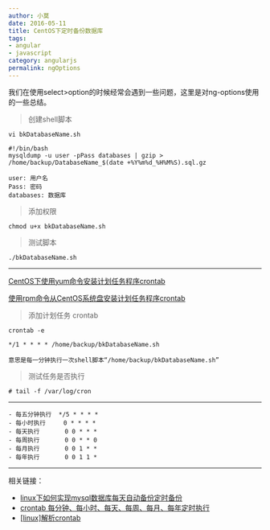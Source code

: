 ```yaml
---
author: 小莫
date: 2016-05-11
title: CentOS下定时备份数据库
tags:
- angular
- javascript
category: angularjs
permalink: ngOptions
---
```

我们在使用select>option的时候经常会遇到一些问题，这里是对ng-options使用的一些总结。
<!--more-->

> 创建shell脚本

```
vi bkDatabaseName.sh

#!/bin/bash
mysqldump -u user -pPass databases | gzip > /home/backup/DatabaseName_$(date +%Y%m%d_%H%M%S).sql.gz

user: 用户名
Pass: 密码
databases: 数据库
```

> 添加权限

```
chmod u+x bkDatabaseName.sh
```

> 测试脚本

```
./bkDatabaseName.sh
```

---

[CentOS下使用yum命令安装计划任务程序crontab](http://blog.csdn.net/testcs_dn/article/details/48780971)

[使用rpm命令从CentOS系统盘安装计划任务程序crontab](http://blog.csdn.net/testcs_dn/article/details/48781553)

> 添加计划任务 crontab

```
crontab -e

*/1 * * * * /home/backup/bkDatabaseName.sh

意思是每一分钟执行一次shell脚本“/home/backup/bkDatabaseName.sh”

```

> 测试任务是否执行

```
# tail -f /var/log/cron
```

---

```
- 每五分钟执行  */5 * * * *
- 每小时执行     0 * * * *
- 每天执行       0 0 * * *
- 每周执行       0 0 * * 0
- 每月执行       0 0 1 * *
- 每年执行       0 0 1 1 *
```
---
相关链接：

 - [linux下如何实现mysql数据库每天自动备份定时备份](http://blog.csdn.net/testcs_dn/article/details/48829785)
 - [crontab 每分钟、每小时、每天、每周、每月、每年定时执行](http://blog.csdn.net/youngqj/article/details/6798065)
 - [[linux]解析crontab](http://www.cnblogs.com/chenshishuo/p/5152068.html)
